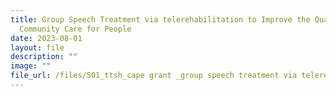 ```yaml
---
title: Group Speech Treatment via telerehabilitation to Improve the Quality of
  Community Care for People
date: 2023-08-01
layout: file
description: ""
image: ""
file_url: /files/501_ttsh_cape grant _group speech treatment via telerehabilitation.pdf
---
```


